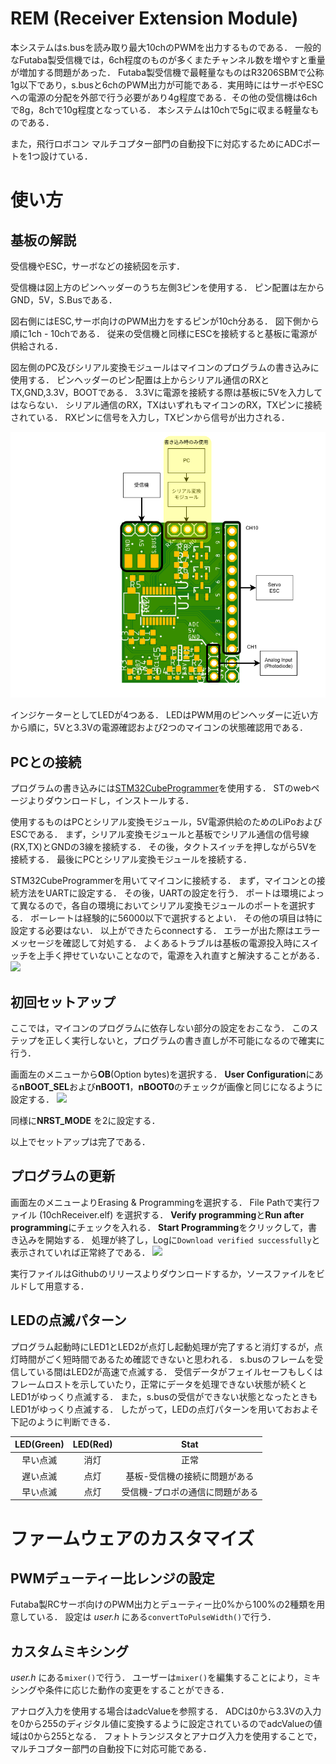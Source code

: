 # REM (Receiver Extension Module)
本システムはs.busを読み取り最大10chのPWMを出力するものである．
一般的なFutaba製受信機では，6ch程度のものが多くまたチャンネル数を増やすと重量が増加する問題があった．
Futaba製受信機で最軽量なものはR3206SBMで公称1g以下であり，s.busと6chのPWM出力が可能である．実用時にはサーボやESCへの電源の分配を外部で行う必要があり4g程度である．その他の受信機は6chで8g，8chで10g程度となっている．
本システムは10chで5gに収まる軽量なものである．

また，飛行ロボコン マルチコプター部門の自動投下に対応するためにADCポートを1つ設けている．

# 使い方
## 基板の解説
受信機やESC，サーボなどの接続図を示す．

受信機は図上方のピンヘッダーのうち左側3ピンを使用する．
ピン配置は左からGND，5V，S.Busである．

図右側にはESC,サーボ向けのPWM出力をするピンが10ch分ある．
図下側から順に1ch - 10chである．
従来の受信機と同様にESCを接続すると基板に電源が供給される．

図左側のPC及びシリアル変換モジュールはマイコンのプログラムの書き込みに使用する．
ピンヘッダーのピン配置は上からシリアル通信のRXとTX,GND,3.3V，BOOTである．
3.3Vに電源を接続する際は基板に5Vを入力してはならない．
シリアル通信のRX，TXはいずれもマイコンのRX，TXピンに接続されている．
RXピンに信号を入力し，TXピンから信号が出力される．

![](./pin-assign.png)

インジケーターとしてLEDが4つある．
LEDはPWM用のピンヘッダーに近い方から順に，5Vと3.3Vの電源確認および2つのマイコンの状態確認用である．

## PCとの接続
プログラムの書き込みには[STM32CubeProgrammer](https://www.st.com/ja/development-tools/stm32cubeprog.html)を使用する．
STのwebページよりダウンロードし，インストールする．

使用するものはPCとシリアル変換モジュール，5V電源供給のためのLiPoおよびESCである．
まず，シリアル変換モジュールと基板でシリアル通信の信号線 (RX,TX)とGNDの3線を接続する．
その後，タクトスイッチを押しながら5Vを接続する．
最後にPCとシリアル変換モジュールを接続する．

STM32CubeProgrammerを用いてマイコンに接続する．
まず，マイコンとの接続方法をUARTに設定する．
その後，UARTの設定を行う．
ポートは環境によって異なるので，各自の環境においてシリアル変換モジュールのポートを選択する．
ボーレートは経験的に56000以下で選択するとよい．
その他の項目は特に設定する必要はない．
以上ができたらconnectする．
エラーが出た際はエラーメッセージを確認して対処する．
よくあるトラブルは基板の電源投入時にスイッチを上手く押せていないことなので，電源を入れ直すと解決することがある．
![](./STM32CubeProgrammer-launch.png)

## 初回セットアップ
ここでは，マイコンのプログラムに依存しない部分の設定をおこなう．
このステップを正しく実行しないと，プログラムの書き直しが不可能になるので確実に行う．

画面左のメニューから**OB**(Option bytes)を選択する．
**User Configuration**にある**nBOOT_SEL**および**nBOOT1**，**nBOOT0**のチェックが画像と同じになるように設定する．
![](./STM32CubeProgrammer-OptionBytes.png)

同様に**NRST_MODE** を2に設定する．

以上でセットアップは完了である．

## プログラムの更新
画面左のメニューよりErasing & Programmingを選択する．
File Pathで実行ファイル (10chReceiver.elf) を選択する．
**Verify programming**と**Run after programming**にチェックを入れる．
**Start Programming**をクリックして，書き込みを開始する．
処理が終了し，Logに`Download verified successfully`と表示されていれば正常終了である．
![](STM32CubeProgrammer-Programming.png)

実行ファイルはGithubのリリースよりダウンロードするか，ソースファイルをビルドして用意する．

## LEDの点滅パターン
プログラム起動時にLED1とLED2が点灯し起動処理が完了すると消灯するが，点灯時間がごく短時間であるため確認できないと思われる．
s.busのフレームを受信している間はLED2が高速で点滅する．
受信データがフェイルセーフもしくはフレームロストを示していたり，正常にデータを処理できない状態が続くとLED1がゆっくり点滅する．
また，s.busの受信ができない状態となったときもLED1がゆっくり点滅する．
したがって，LEDの点灯パターンを用いておおよそ下記のように判断できる．

|LED(Green)|LED(Red)|Stat|
|:--:|:--:|:--:|
|早い点滅|消灯|正常|
|遅い点滅|点灯|基板-受信機の接続に問題がある|
|早い点滅|点灯|受信機-プロポの通信に問題がある|

# ファームウェアのカスタマイズ
## PWMデューティー比レンジの設定
Futaba製RCサーボ向けのPWM出力とデューティー比0%から100%の2種類を用意している．
設定は *user.h* にある`convertToPulseWidth()`で行う．

## カスタムミキシング
*user.h* にある`mixer()`で行う．
ユーザーは`mixer()`を編集することにより，ミキシングや条件に応じた動作の変更をすることができる．

アナログ入力を使用する場合はadcValueを参照する．
ADCは0から3.3Vの入力を0から255のディジタル値に変換するように設定されているのでadcValueの値域は0から255となる．
フォトトランジスタとアナログ入力を使用することで，マルチコプター部門の自動投下に対応可能である．

